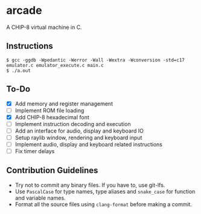 # arcade
A CHIP-8 virtual machine in C.

## Instructions
```shell
$ gcc -ggdb -Wpedantic -Werror -Wall -Wextra -Wconversion -std=c17 emulator.c emulator_execute.c main.c
$ ./a.out
```

## To-Do
- [x] Add memory and register management
- [ ] Implement ROM file loading
- [x] Add CHIP-8 hexadecimal font
- [ ] Implement instruction decoding and execution
- [ ] Add an interface for audio, display and keyboard IO
- [ ] Setup raylib window, rendering and keyboard input
- [ ] Implement audio, display and keyboard related instructions
- [ ] Fix timer delays

## Contribution Guidelines
- Try not to commit any binary files. If you have to, use git-lfs.
- Use `PascalCase` for type names, type aliases and `snake_case` for function and variable names.
- Format all the source files using `clang-format` before making a commit.
